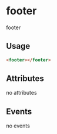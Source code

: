 # footer

footer

## Usage

```html
<footer></footer>
```

## Attributes

no attributes

## Events

no events
